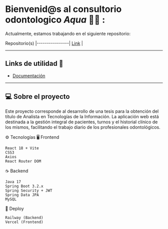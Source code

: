 # Bienvenid@s al consultorio odontologico *Aqua* 🦷💧 :

Actualmente, estamos trabajando en el siguiente repositorio:

 Repositorio(s) 
|----------------|
[Link](https://github.com/EspMateo/consultorio_odontologico_aqua.git) |

---

## Links de utilidad 📎

- [Documentación](https://docs.google.com/document/d/1LQL90-KxwrwAMquo1VGfmtoC0j5jS22c/edit?usp=sharing&ouid=111480813215766818155&rtpof=true&sd=true)

---

## 💻 Sobre el proyecto

Este proyecto corresponde al desarrollo de una tesis para la obtención del título de Analista en Tecnologías de la Información.
La aplicación web está destinada a la gestión integral de pacientes, turnos y el historial clínico de los mismos, facilitando el trabajo diario de los profesionales odontológicos.


⚙️ Tecnologías
🖥️ Frontend

    React 18 + Vite
    CSS3
    Axios
    React Router DOM

☕ Backend

    Java 17
    Spring Boot 3.2.x
    Spring Security + JWT
    Spring Data JPA
    MySQL
    
🔨 Deploy

    Railway (Backend)
    Vercel (Frontend)

    
